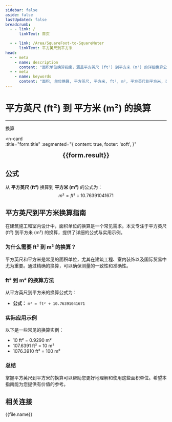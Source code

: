 ```yaml
---
sidebar: false
aside: false
lastUpdated: false
breadcrumb:
  - - link: /
      linkText: 首页

  - - link: /Area/SquareFoot-to-SquareMeter
      linkText: 平方英尺到平方米
head:
  - - meta
    - name: description
      content: "面积单位换算指南，涵盖平方英尺 (ft²) 到平方米 (m²) 的详细换算公式与说明。"
  - - meta
    - name: keywords
      content: "面积, 单位换算, 平方英尺, 平方米, ft², m², 平方英尺到平方米, 面积换算指南, 平方英尺到平方米换算, ft²到m²换算, 平方英尺转平方米, 英尺平方到平方米, 平方英尺平方米换算器, ft²转m², 平方英尺换算平方米, 英尺平方转平方米, 平方英尺到平方米转换, ft²平方米换算, 平方英尺平方米计算, 英尺平方平方米换算, 平方英尺转换平方米, ft²到平方米, 平方英尺平方米转换器, 英尺平方到平方米换算, 平方英尺平方米换算公式, ft²转换平方米, 平方英尺到平方米计算, 英尺平方转换平方米, 平方英尺平方米换算表, ft²平方米转换, 平方英尺转平方米计算, 英尺平方平方米转换, 平方英尺到平方米换算工具, ft²到平方米换算, 平方英尺平方米单位换算, 面积换算"
---
```

# 平方英尺 (ft²) 到 平方米 (m²) 的换算
---
<script setup>
import { onMounted, reactive, inject, ref } from 'vue'
import { NButton, NForm, NFormItem, NInput, NInputNumber, NSelect, NCard, useMessage,NGrid ,NGi } from 'naive-ui'
import { defineClientComponent } from 'vitepress'
import { Area } from '../../files';
const seoKey = [
  '平方英尺到平方米换算',
  'ft²到m²换算',
  '平方英尺转平方米',
  '英尺平方到平方米',
  '平方英尺平方米换算器',
  'ft²转m²',
  '平方英尺换算平方米',
  '英尺平方转平方米',
  '平方英尺到平方米转换',
  'ft²平方米换算',
  '平方英尺平方米计算',
  '英尺平方平方米换算',
  '平方英尺转换平方米',
  'ft²到平方米',
  '平方英尺平方米转换器',
  '英尺平方到平方米换算',
  '平方英尺平方米换算公式',
  'ft²转换平方米',
  '平方英尺到平方米计算',
  '英尺平方转换平方米',
  '平方英尺平方米换算表',
  'ft²平方米转换',
  '平方英尺转平方米计算',
  '英尺平方平方米转换',
  '平方英尺到平方米换算工具',
  'ft²到平方米换算',
  '平方英尺平方米单位换算',
  '面积换算'
]
const convert = inject('convert')

const form = reactive({
  number: null,
  result: '',
  title: '平方英尺 (ft²) 到 平方米 (m²) 的换算',
})

const convertHandler = () => {
  if (form.number !== null && !isNaN(form.number)) {
    const convertedValue = parseFloat(form.number) / 10.76391041671
    form.result = `${form.number}ft² = ${convertedValue.toFixed(4)}m²`
  } else {
    form.result = '请输入有效的数值。'
  }
}
</script>

<n-form size="large" :model="form">
  <n-form-item label="平方英尺 (ft²)">
    <n-input-number v-model:value="form.number" placeholder="输入平方英尺" style="width: 100%" />
  </n-form-item>
  <n-form-item>
    <n-button type="info" @click="convertHandler" block>换算</n-button>
  </n-form-item>
</n-form>

<n-card  
  :title="form.title"
  :segmented="{
    content: true,
    footer: 'soft',
  }"
>
  <div  style="text-align:center;font-size:20px;">
    <strong>{{form.result}}</strong>
  </div>
    <template #footer>
    <div>
      <span v-for="item of seoKey">{{item}}，</span>
    </div>
  </template>
</n-card>

## 公式

从 **平方英尺 (ft²)** 换算到 **平方米 (m²)** 的公式为：
$$ m² = ft² \div 10.76391041671 $$

## 平方英尺到平方米换算指南

在建筑施工和室内设计中，面积单位的换算是一个常见需求。本文专注于平方英尺 (ft²) 到平方米 (m²) 的换算，提供了详细的公式与实用示例。

### 为什么需要 ft² 到 m² 的换算？

平方英尺和平方米是常见的面积单位，尤其在建筑工程、室内装饰以及国际贸易中尤为重要。通过精确的换算，可以确保测量的一致性和准确性。

### ft² 到 m² 的换算方法

从平方英尺到平方米的换算公式为：

- **公式：** `m² = ft² ÷ 10.76391041671`

### 实际应用示例

以下是一些常见的换算实例：

- 10 ft² = 0.9290 m²
- 107.6391 ft² = 10 m²
- 1076.3910 ft² = 100 m²

### 总结

掌握平方英尺到平方米的换算可以帮助您更好地理解和使用这些面积单位。希望本指南能为您提供有价值的参考。

## 相关连接
<n-grid x-gap="12" :cols="2">
  <n-gi v-for="(file, index) in Area" :key="index">
    <n-button
      text
      tag="a"
      :href="file.path"
      type="info"
    >
      {{file.name}}
    </n-button>
  </n-gi>
</n-grid>